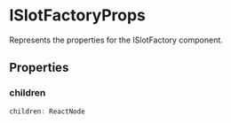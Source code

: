 # ISlotFactoryProps

Represents the properties for the ISlotFactory component.

## Properties

### children

```ts
children: ReactNode
```
